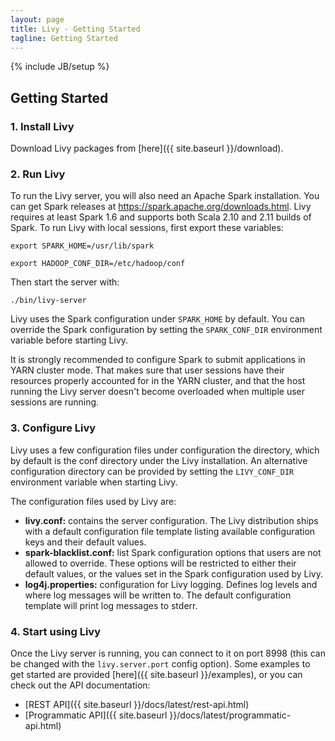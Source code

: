 ```yaml
---
layout: page
title: Livy - Getting Started
tagline: Getting Started
---
```

<!--
{% comment %}
Licensed to the Apache Software Foundation (ASF) under one or more
contributor license agreements.  See the NOTICE file distributed with
this work for additional information regarding copyright ownership.
The ASF licenses this file to you under the Apache License, Version 2.0
(the "License"); you may not use this file except in compliance with
the License.  You may obtain a copy of the License at

http://www.apache.org/licenses/LICENSE-2.0

Unless required by applicable law or agreed to in writing, software
distributed under the License is distributed on an "AS IS" BASIS,
WITHOUT WARRANTIES OR CONDITIONS OF ANY KIND, either express or implied.
See the License for the specific language governing permissions and
limitations under the License.
{% endcomment %}
-->

{% include JB/setup %}

## Getting Started

### 1. Install Livy
Download Livy packages from [here]({{ site.baseurl }}/download).

### 2. Run Livy
To run the Livy server, you will also need an Apache Spark installation. You can get Spark releases at
<https://spark.apache.org/downloads.html>. Livy requires at least Spark 1.6 and supports both Scala 2.10 and 2.11
builds of Spark. To run Livy with local sessions, first export these variables:

`export SPARK_HOME=/usr/lib/spark`

`export HADOOP_CONF_DIR=/etc/hadoop/conf`

Then start the server with:

`./bin/livy-server`

Livy uses the Spark configuration under `SPARK_HOME` by default. You can override the Spark configuration by setting the
`SPARK_CONF_DIR` environment variable before starting Livy.

It is strongly recommended to configure Spark to submit applications in YARN cluster mode. That makes sure that user
sessions have their resources properly accounted for in the YARN cluster, and that the host running the Livy server
doesn't become overloaded when multiple user sessions are running.

### 3. Configure Livy
Livy uses a few configuration files under configuration the directory, which by default is the conf directory under the
Livy installation. An alternative configuration directory can be provided by setting the `LIVY_CONF_DIR` environment
variable when starting Livy.

The configuration files used by Livy are:

* **livy.conf:** contains the server configuration. The Livy distribution ships with a default configuration file
template listing available configuration keys and their default values.
* **spark-blacklist.conf:** list Spark configuration options that users are not allowed to override. These options will
be restricted to either their default values, or the values set in the Spark configuration used by Livy.
* **log4j.properties:** configuration for Livy logging. Defines log levels and where log messages will be written to.
The default configuration template will print log messages to stderr.

### 4. Start using Livy

Once the Livy server is running, you can connect to it on port 8998 (this can be changed with the 
`livy.server.port` config option). Some examples to get started are provided [here]({{ site.baseurl }}/examples), 
or you can check out the API documentation:

* [REST API]({{ site.baseurl }}/docs/latest/rest-api.html)
* [Programmatic API]({{ site.baseurl }}/docs/latest/programmatic-api.html)
